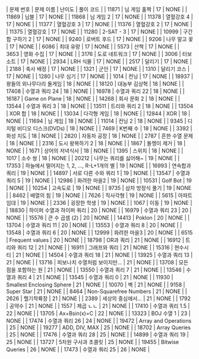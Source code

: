 | 문제 번호 | 문제 이름 | 난이도 | 풀이 코드 |
| 11871 | 님 게임 홀짝 | 17 | NONE |
| 11869 | 님블 | 17 | NONE |
| 11868 | 님 게임 2 | 17 | NONE |
| 11378 | 열혈강호 4 | 17 | NONE |
| 11377 | 열혈강호 3 | 17 | NONE |
| 11376 | 열혈강호 2 | 17 | NONE |
| 11375 | 열혈강호 | 17 | NONE |
| 11280 | 2-SAT - 3 | 17 | NONE |
| 10999 | 구간 합 구하기 2 | 17 | NONE |
| 9240 | 로버트 후드 | 17 | NONE |
| 9206 | 나무 말고 꽃 | 17 | NONE |
| 6086 | 최대 유량 | 17 | NONE |
| 5573 | 산책 | 17 | NONE |
| 3653 | 영화 수집 | 17 | NONE |
| 3176 | 도로 네트워크 | 17 | NONE |
| 3006 | 터보소트 | 17 | NONE |
| 2934 | LRH 식물 | 17 | NONE |
| 2517 | 달리기 | 17 | NONE |
| 2188 | 축사 배정 | 17 | NONE |
| 1321 | 군인 | 17 | NONE |
| 1310 | 달리기 코스 | 17 | NONE |
| 1280 | 나무 심기 | 17 | NONE |
| 1014 | 컨닝 | 17 | NONE |
| 18937 | 왕들의 외나무다리 돌게임 | 18 | NONE |
| 18120 | 대농부 김상혁 | 18 | NONE |
| 17408 | 수열과 쿼리 24 | 18 | NONE |
| 16978 | 수열과 쿼리 22 | 18 | NONE |
| 16187 | Game on Plane | 18 | NONE |
| 14268 | 회사 문화 2 | 18 | NONE |
| 13544 | 수열과 쿼리 3 | 18 | NONE |
| 13511 | 트리와 쿼리 2 | 18 | NONE |
| 13504 | XOR 합 | 18 | NONE |
| 13034 | 다각형 게임 | 18 | NONE |
| 12844 | XOR | 18 | NONE |
| 11694 | 님 게임 | 18 | NONE |
| 11014 | 컨닝 2 | 18 | NONE |
| 9345 | 디지털 비디오 디스크(DVDs) | 18 | NONE |
| 7469 | K번째 수 | 18 | NONE |
| 3392 | 화성 지도 | 18 | NONE |
| 2820 | 자동차 공장 | 18 | NONE |
| 2787 | 흔한 수열 문제 | 18 | NONE |
| 2316 | 도시 왕복하기 2 | 18 | NONE |
| 1867 | 돌멩이 제거 | 18 | NONE |
| 1671 | 상어의 저녁식사 | 18 | NONE |
| 1395 | 스위치 | 18 | NONE |
| 1017 | 소수 쌍 | 18 | NONE |
| 20212 | 나무는 쿼리를 싫어해~ | 19 | NONE |
| 17353 | 하늘에서 떨어지는 1, 2, ..., R-L+1개의 별 | 19 | NONE |
| 16993 | 연속합과 쿼리 | 19 | NONE |
| 14897 | 서로 다른 수와 쿼리 1 | 19 | NONE |
| 13547 | 수열과 쿼리 5 | 19 | NONE |
| 12986 | 화려한 마을2 | 19 | NONE |
| 10531 | Golf Bot | 19 | NONE |
| 10254 | 고속도로 | 19 | NONE |
| 9735 | 삼차 방정식 풀기 | 19 | NONE |
| 8462 | 배열의 힘 | 19 | NONE |
| 7626 | 직사각형 | 19 | NONE |
| 5615 | 아파트 임대 | 19 | NONE |
| 2336 | 굉장한 학생 | 19 | NONE |
| 1067 | 이동 | 19 | NONE |
| 18830 | 하이퍼 수열과 하이퍼 쿼리 | 20 | NONE |
| 16979 | 수열과 쿼리 23 | 20 | NONE |
| 15576 | 큰 수 곱셈 (2) | 20 | NONE |
| 14413 | Poklon | 20 | NONE |
| 13704 | 수열과 쿼리 11 | 20 | NONE |
| 13553 | 수열과 쿼리 8 | 20 | NONE |
| 13548 | 수열과 쿼리 6 | 20 | NONE |
| 12999 | 화려한 마을3 | 20 | NONE |
| 6515 | Frequent values | 20 | NONE |
| 18798 | OR과 쿼리 | 21 | NONE |
| 16912 | 트리와 쿼리 12 | 21 | NONE |
| 16911 | 그래프와 쿼리 | 21 | NONE |
| 15316 | 현수시티 | 21 | NONE |
| 14504 | 수열과 쿼리 18 | 21 | NONE |
| 13925 | 수열과 쿼리 13 | 21 | NONE |
| 13716 | 피보나치 수열처럼 보이지만... | 21 | NONE |
| 13708 | 모든 점을 포함하는 원 | 21 | NONE |
| 13550 | 수열과 쿼리 7 | 21 | NONE |
| 13546 | 수열과 쿼리 4 | 21 | NONE |
| 13545 | 수열과 쿼리 0 | 21 | NONE |
| 11930 | Smallest Enclosing Sphere | 21 | NONE |
| 10070 | 벽 | 21 | NONE |
| 9158 | Super Star | 21 | NONE |
| 8464 | Non-Squarefree Numbers | 21 | NONE |
| 2626 | 헬기착륙장 | 21 | NONE |
| 2389 | 세상의 중심에서... | 21 | NONE |
| 1792 | 공약수 | 21 | NONE |
| 1557 | 제곱 ㄴㄴ | 21 | NONE |
| 17410 | 수열과 쿼리 1.5 | 22 | NONE |
| 13705 | Ax+Bsin(x)=C | 22 | NONE |
| 13323 | BOJ 수열 1 | 23 | NONE |
| 17474 | 수열과 쿼리 26 | 24 | NONE |
| 19472 | Array and Operations | 25 | NONE |
| 19277 | ADD, DIV, MAX | 25 | NONE |
| 18702 | Array Queries | 25 | NONE |
| 17476 | 수열과 쿼리 28 | 25 | NONE |
| 14899 | 수열과 쿼리 19 | 25 | NONE |
| 13727 | 5차원 구사과 초콜릿 | 25 | NONE |
| 19455 | Bitwise Queries | 26 | NONE |
| 17473 | 수열과 쿼리 25 | 26 | NONE |
